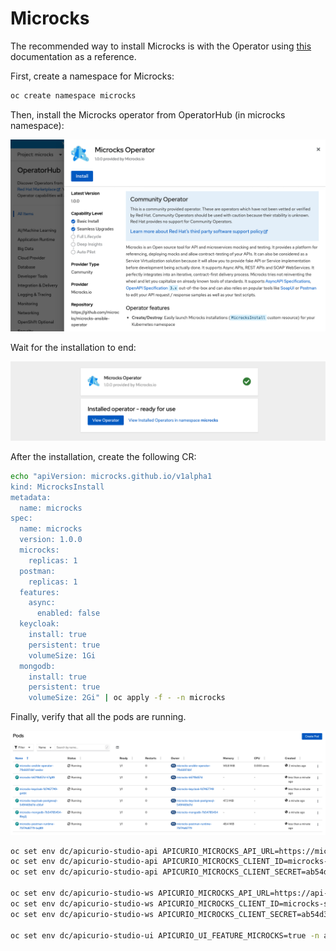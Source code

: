 # Microcks

The recommended way to install Microcks is with the Operator using [this](https://microcks.io/documentation/installing/operator/) documentation as a reference.

First, create a namespace for Microcks:

```bash
oc create namespace microcks
```

Then, install the Microcks operator from OperatorHub (in microcks namespace):

![microcks](./images/microcks1.png)

Wait for the installation to end:

![microcks](./images/microcks2.png)

After the installation, create the following CR:

```bash
echo "apiVersion: microcks.github.io/v1alpha1
kind: MicrocksInstall
metadata:
  name: microcks
spec:
  name: microcks
  version: 1.0.0
  microcks:
    replicas: 1
  postman:
    replicas: 1
  features:
    async:
      enabled: false
  keycloak:
    install: true
    persistent: true
    volumeSize: 1Gi
  mongodb:
    install: true
    persistent: true
    volumeSize: 2Gi" | oc apply -f - -n microcks
```

Finally, verify that all the pods are running.

![microcks](./images/microcks3.png)





```bash
oc set env dc/apicurio-studio-api APICURIO_MICROCKS_API_URL=https://microcks-microcks.apps.nano.80bd.sandbox847.opentlc.com/api -n apicurio
oc set env dc/apicurio-studio-api APICURIO_MICROCKS_CLIENT_ID=microcks-serviceaccount -n apicurio
oc set env dc/apicurio-studio-api APICURIO_MICROCKS_CLIENT_SECRET=ab54d329-e435-41ae-a900-ec6b3fe15c54 -n apicurio

oc set env dc/apicurio-studio-ws APICURIO_MICROCKS_API_URL=https://api-first-microcks-microcks.apps.nano.80bd.sandbox847.opentlc.com/api -n apicurio
oc set env dc/apicurio-studio-ws APICURIO_MICROCKS_CLIENT_ID=microcks-serviceaccount -n apicurio
oc set env dc/apicurio-studio-ws APICURIO_MICROCKS_CLIENT_SECRET=ab54d329-e435-41ae-a900-ec6b3fe15c54 -n apicurio

oc set env dc/apicurio-studio-ui APICURIO_UI_FEATURE_MICROCKS=true -n apicurio
```